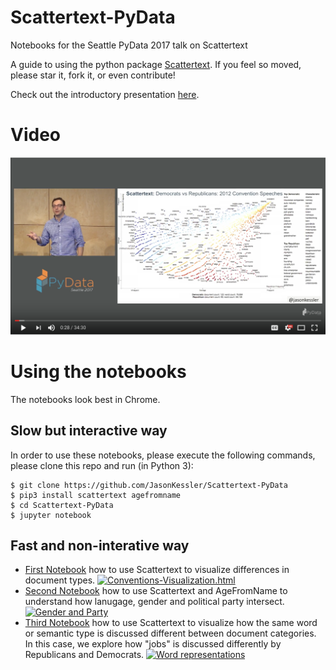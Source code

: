 # Scattertext-PyData
Notebooks for the Seattle PyData 2017 talk on Scattertext

A guide to using the python package [Scattertext](http://github.com/JasonKessler/scattertext).  If you feel so moved, please star it, fork it, or even contribute!

Check out the introductory presentation [here](https://github.com/JasonKessler/Scattertext-PyData/raw/master/PyData2017Kessler.pptx).

# Video
[![Watch the PyData talk here](https://raw.githubusercontent.com/JasonKessler/jasonkessler.github.io/master/scattertext_youtube.png)](https://www.youtube.com/watch?v=H7X9CA2pWKo)

# Using the notebooks
The notebooks look best in Chrome.

## Slow but interactive way
In order to use these notebooks, please execute the following commands, please clone this repo and run (in Python 3):
```
$ git clone https://github.com/JasonKessler/Scattertext-PyData
$ pip3 install scattertext agefromname
$ cd Scattertext-PyData
$ jupyter notebook
```
## Fast and non-interative way
* [First Notebook](https://nbviewer.jupyter.org/github/JasonKessler/Scattertext-PyData/blob/master/PyData-Scattertext-Part-1.ipynb) how to use Scattertext to visualize differences in document types.
[![Conventions-Visualization.html](https://jasonkessler.github.io/2012conventions0.0.2.2.png)](https://nbviewer.jupyter.org/github/JasonKessler/Scattertext-PyData/blob/master/PyData-Scattertext-Part-1.ipynb)
* [Second Notebook](https://nbviewer.jupyter.org/github/JasonKessler/Scattertext-PyData/blob/master/PyData-Scattertext-Part-2.ipynb) how to use Scattertext and AgeFromName to understand how lanugage, gender and political party intersect.
[![Gender and Party](https://github.com/JasonKessler/Scattertext-PyData/raw/master/img/genderandparty.png)](https://nbviewer.jupyter.org/github/JasonKessler/Scattertext-PyData/blob/master/PyData-Scattertext-Part-2.ipynb)
* [Third Notebook](https://nbviewer.jupyter.org/github/JasonKessler/Scattertext-PyData/blob/master/PyData-Scattertext-Part-3.ipynb) how to use Scattertext to visualize how the same word or semantic type is discussed different between document categories. In this case, we explore how "jobs" is discussed differently by Republicans and Democrats.
[![Word representations](https://github.com/JasonKessler/Scattertext-PyData/raw/master/img/gensim_similarity.png)](https://nbviewer.jupyter.org/github/JasonKessler/Scattertext-PyData/blob/master/PyData-Scattertext-Part-3.ipynb)


